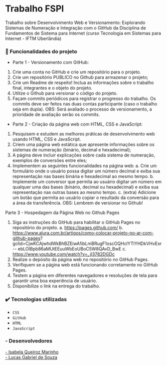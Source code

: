 # Trabalho FSPI

Trabalho sobre Desenvolvimento Web e Versionamento: Explorando Sistemas de Numeração e Integração com o GitHub da Disciplina de Fundamentos de Sistema para Internet (curso Tecnologia em Sistemas para Internet - IFTM Uberlândia)


### 🔨 Funcionalidades do projeto

- Parte 1 - Versionamento com GitHub:

1. Crie uma conta no GitHub e crie um repositório para o projeto.
2. Crie um repositório PUBLICO no Github para armazenar o projeto;
3. Crie um Readme de respeito! Inclua as informações sobre o trabalho final, integrantes e o objeto do projeto.
4. Utilize o Github para versionar o código do projeto.
5. Façam commits periódicos para registrar o progresso do trabalho. Os commits deve ser feitos nas duas contas
participante (caso o trabalho seja em dupla).
OBS: Será avaliado o processo de versionamento, a prioridade de avaliação serão os commits.

- Parte 2 - Criação da página web com HTML, CSS e JavaScript:
1. Pesquisem e estudem as melhores práticas de desenvolvimento web usando HTML, CSS e JavaScript.
2. Criem uma página web estática que apresente informações sobre os sistemas de numeração (binário, decimal e
hexadecimal);
3. A página deve incluir explicações sobre cada sistema de numeração, exemplos de conversões entre eles;
4. Implementem as seguintes funcionalidades na página web:
a. Crie um formulário onde o usuário possa digitar um número decimal e exiba sua representação nas bases binária
e hexadecimal ao mesmo tempo.
b. Implemente um conversor que permita ao usuário digitar um número em qualquer uma das bases (binário,
decimal ou hexadecimal) e exiba sua representação nas outras bases ao mesmo tempo.
c. (extra) Adicione um botão que permita ao usuário copiar o resultado da conversão para a área de transferência.
OBS: Lembrem de versionar no Github!

Parte 3 - Hospedagem da Página Web no Github Pages
1. Siga as instruções do GitHub para habilitar o GitHub Pages no repositório do projeto.
a. https://pages.github.com/
b. https://www.alura.com.br/artigos/como-colocar-projeto-no-ar-com-github-pages?
gclid=CjwKCAjwhdWkBhBZEiwA1ibLmBRugF1oscOQHclYTlYHDkVHvExr--
ebLOIBpb86aMUtEEuuWbEoUBoC5W8QAvD_BwE
c. https://www.youtube.com/watch?v=_jI3782DGDc
2. Realize o depósito da página web no repositório no GitHub Pages.
3. Verifiquem se a página web está funcionando corretamente no GitHub Pages.
4. Testem a página em diferentes navegadores e resoluções de tela para garantir uma boa experiência de usuário.
5. Disponibilize o link na entrega do trabalho.


### ✔️ Tecnologias utilizadas

- ``CSS``
- ``GitHub``
- ``HTML``
- ``JavaScript``


### - Desenvolvedores

<a href="https://github.com/IsabelaQM"> - Isabela Queiroz Marinho</a>
<br>
<a href="https://github.com/Lucsgabel"> - Lucas Gabriel de Souza</a>

